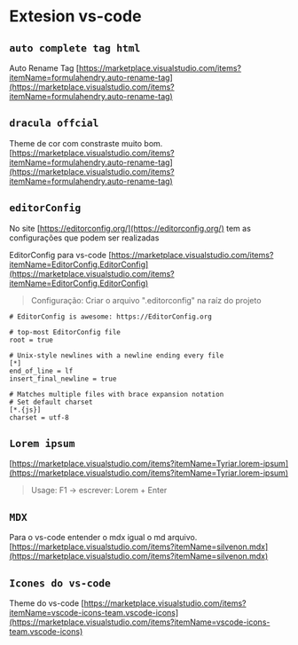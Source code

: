 # Extesion vs-code

## `auto complete tag html`

Auto Rename Tag
[https://marketplace.visualstudio.com/items?itemName=formulahendry.auto-rename-tag](https://marketplace.visualstudio.com/items?itemName=formulahendry.auto-rename-tag)

## `dracula offcial`

Theme de cor com constraste muito bom.
[https://marketplace.visualstudio.com/items?itemName=formulahendry.auto-rename-tag](https://marketplace.visualstudio.com/items?itemName=formulahendry.auto-rename-tag)

## `editorConfig`

No site [https://editorconfig.org/](https://editorconfig.org/) tem as configurações que podem ser realizadas

EditorConfig para vs-code
[https://marketplace.visualstudio.com/items?itemName=EditorConfig.EditorConfig](https://marketplace.visualstudio.com/items?itemName=EditorConfig.EditorConfig)

> Configuração: Criar o arquivo ".editorconfig" na raíz do projeto

```
# EditorConfig is awesome: https://EditorConfig.org

# top-most EditorConfig file
root = true

# Unix-style newlines with a newline ending every file
[*]
end_of_line = lf
insert_final_newline = true

# Matches multiple files with brace expansion notation
# Set default charset
[*.{js}]
charset = utf-8
```

## `Lorem ipsum`

[https://marketplace.visualstudio.com/items?itemName=Tyriar.lorem-ipsum](https://marketplace.visualstudio.com/items?itemName=Tyriar.lorem-ipsum)

> Usage: F1 -> escrever: Lorem + Enter

## `MDX`

Para o vs-code entender o mdx igual o md arquivo.
[https://marketplace.visualstudio.com/items?itemName=silvenon.mdx](https://marketplace.visualstudio.com/items?itemName=silvenon.mdx)

## `Icones do vs-code`

Theme do vs-code
[https://marketplace.visualstudio.com/items?itemName=vscode-icons-team.vscode-icons](https://marketplace.visualstudio.com/items?itemName=vscode-icons-team.vscode-icons)